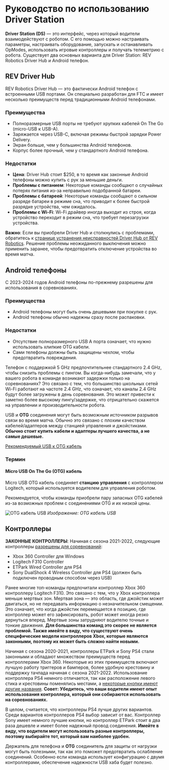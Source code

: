 # Руководство по использованию Driver Station

**Driver Station (DS)** — это интерфейс, через который водители взаимодействуют с роботом. С его помощью можно настраивать параметры, настраивать оборудование, запускать и останавливать OpModes, использовать игровые контроллеры и получать телеметрию с робота. Существует два основных варианта для Driver Station: REV Robotics Driver Hub и Android телефон.

## REV Driver Hub

REV Robotics Driver Hub — это фактически Android телефон с встроенными USB портами. Он специально разработан для FTC и имеет несколько преимуществ перед традиционными Android телефонами.

### Преимущества

- Полноразмерные USB порты не требуют хрупких кабелей On The Go (micro-USB к USB-A).
- Заряжается через USB-C, включая режимы быстрой зарядки Power Delivery.
- Экран больше, чем у большинства Android телефонов.
- Корпус более прочный, чем у стандартного Android телефона.

### Недостатки

- **Цена**: Driver Hub стоит $250, в то время как законные Android телефоны можно купить с рук за меньшие деньги.
- **Проблемы с питанием**: Некоторые команды сообщают о случайных потерях питания из-за неправильно подобранной батареи.
- **Проблемы с батареей**: Некоторые команды сообщают о сильном разряде батареи в режиме сна, что приводит к более быстрой разрядке устройства, чем ожидалось.
- **Проблемы с Wi-Fi**: Wi-Fi драйвер иногда выходит из строя, когда устройство переходит в режим сна, что требует перезагрузки устройства.

**Важно**: Если вы приобрели Driver Hub и столкнулись с проблемами, обратитесь к [странице устранения неисправностей Driver Hub от REV Robotics](https://docs.revrobotics.com/duo-control/troubleshooting-the-control-system/driver-hub-troubleshooting). Решение проблемы неожиданного выключения можно применить заранее, чтобы предотвратить отключение устройства во время матча.

## Android телефоны

С 2023-2024 годов Android телефоны по-прежнему разрешены для использования в соревнованиях.

### Преимущества

- Android телефоны могут быть очень дешевыми при покупке с рук.
- Android телефоны обычно надежны сразу после распаковки.

### Недостатки

- Отсутствие полноразмерного USB A порта означает, что нужно использовать хлипкие OTG кабели.
- Сами телефоны должны быть защищены чехлом, чтобы предотвратить повреждения.

Телефон с поддержкой 5 GHz предпочтительнее стандартного 2.4 GHz, чтобы снизить проблемы с пингом. Вы когда-нибудь замечали, что у вашего робота в команде возникают задержки только на соревнованиях? Это связано с тем, что большинство школьных сетей Wi-Fi работают на частоте 2.4 GHz, что означает, что каналы 2.4 GHz будут более загружены в день соревнования. Это может привести к заметно более высокому пингу/задержке, что отрицательно скажется на управлении и производительности робота.

USB и **OTG** соединения могут быть возможным источником разрывов связи во время матча. Обычно это связано с плохим качеством кабелей/адаптеров между станцией управления и джойстиками. **Обычно стоит купить кабели и адаптеры лучшего качества, а не самые дешевые.**

[Рекомендуемый USB к OTG кабель](https://www.amazon.com/gp/product/B00YOX4JU6?pf_rd_r=PY8B4WPEQRQ80XYJCMSH&pf_rd_p=edaba0ee-c2fe-4124-9f5d-b31d6b1bfbee/)

### Термин

#### Micro USB On The Go (OTG) кабель
Micro USB OTG кабель соединяет **станцию управления** с контроллером Logitech, который используется водителем для управления роботом.

Рекомендуется, чтобы команды приобрели пару запасных OTG кабелей из-за возможных проблем с соединениями OTG и их низкой цены.

![OTG кабель USB](https://dd8f408.webp.ee/otg-cable.jpg)
*Изображение: OTG кабель USB*

## Контроллеры

**ЗАКОННЫЕ КОНТРОЛЛЕРЫ**: Начиная с сезона 2021-2022, следующие контроллеры [разрешены для соревнований](https://www.firstinspires.org/sites/default/files/uploads/resource_library/ftc/legal-illegal-parts-list.pdf):

- Xbox 360 Controller для Windows
- Logitech F310 Controller
- ETPark Wired Controller для PS4
- Sony DualShock 4 Wireless Controller для PS4 (должен быть подключен проводным способом через USB)

Ранее многие топ-команды предпочитали контроллер Xbox 360 контроллеру Logitech F310. Это связано с тем, что у Xbox контроллера меньше мертвых зон. Мертвая зона — это область, где джойстик может двигаться, но не передавать информацию о незначительном смещении. Это означает, что когда джойстик перемещается в позицию, где контроллер может его зафиксировать, робот может иногда резко дернуться вперед. Мертвые зоны затрудняют водителю точные и тонкие движения. **Для большинства команд это скорее не является проблемой. Также имейте в виду, что существуют очень специфические модели контроллеров Xbox, которые являются законными, поэтому их может быть сложно найти новыми.**

Начиная с сезона 2020-2021, контроллеры ETPark и Sony PS4 стали законными и обладают множеством преимуществ перед контроллерами Xbox 360. Некоторые из этих преимуществ включают лучшую работу триггеров и бамперов, более удобную крестовину и поддержку тачпада начиная с сезона 2021-2022. Использование контроллера PS4 немного отличается, так как расположение левого стика и крестовины поменялись местами, а [некоторые кнопки имеют другие названия](https://github.com/OpenFTC/OpenRC-Turbo/blob/2d1e527d3d53c3ac7da701a73d342b85cf407835/RobotCore/src/main/java/com/qualcomm/robotcore/hardware/Gamepad.java#L884). **Совет: Убедитесь, что ваши водители имеют опыт использования контроллера, который они собираются использовать на соревнованиях.**

В целом, считается, что контроллеры PS4 лучше других вариантов. Среди вариантов контроллеров PS4 выбор зависит от вас. Контроллер Sony имеет немного лучшие кнопки, но контроллер ETPark стоит в два раза дешевле и имеет более надежный провод соединения. **Имейте в виду, что водители могут использовать разные контроллеры, поэтому выбирайте тот, который вам наиболее удобен.**

Держатель для телефона и **OTG** соединитель для защиты от нагрузки могут быть полезными, так как это поможет предотвратить ослабление соединений. Особенно если команда использует конфигурацию с двумя контроллерами, обеспечение надежности USB хаба будет полезно.